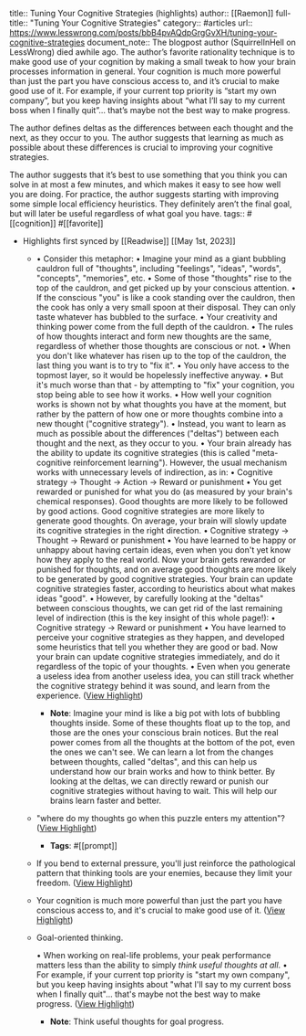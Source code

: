 title:: Tuning Your Cognitive Strategies (highlights)
author:: [[Raemon]]
full-title:: "Tuning Your Cognitive Strategies"
category:: #articles
url:: https://www.lesswrong.com/posts/bbB4pvAQdpGrgGvXH/tuning-your-cognitive-strategies
document_note:: The blogpost author (SquirrelInHell on LessWrong) died awhile ago. The author’s favorite rationality technique is to make good use of your cognition by making a small tweak to how your brain processes information in general. Your cognition is much more powerful than just the part you have conscious access to, and it’s crucial to make good use of it. For example, if your current top priority is “start my own company”, but you keep having insights about “what I’ll say to my current boss when I finally quit”… that’s maybe not the best way to make progress.

The author defines deltas as the differences between each thought and the next, as they occur to you. The author suggests that learning as much as possible about these differences is crucial to improving your cognitive strategies.

The author suggests that it’s best to use something that you think you can solve in at most a few minutes, and which makes it easy to see how well you are doing. For practice, the author suggests starting with improving some simple local efficiency heuristics. They definitely aren’t the final goal, but will later be useful regardless of what goal you have.
tags:: #[[cognition]] #[[favorite]]

- Highlights first synced by [[Readwise]] [[May 1st, 2023]]
	- •   Consider this metaphor:
	    •   Imagine your mind as a giant bubbling cauldron full of "thoughts", including "feelings", "ideas", "words", "concepts", "memories", etc.
	        •   Some of those "thoughts" rise to the top of the cauldron, and get picked up by your conscious attention.
	        •   If the conscious "you" is like a cook standing over the cauldron, then the cook has only a very small spoon at their disposal. They can only taste whatever has bubbled to the surface.
	        •   Your creativity and thinking power come from the full depth of the cauldron.
	        •   The rules of how thoughts interact and form new thoughts are the same, regardless of whether those thoughts are conscious or not.
	    •   When you don't like whatever has risen up to the top of the cauldron, the last thing you want is to try to "fix it".
	        •   You only have access to the topmost layer, so it would be hopelessly ineffective anyway.
	        •   But it's much worse than that - by attempting to "fix" your cognition, you stop being able to see how it works.
	        •   How well your cognition works is shown not by what thoughts you have at the moment, but rather by the pattern of how one or more thoughts combine into a new thought ("cognitive strategy").
	    •   Instead, you want to learn as much as possible about the differences ("deltas") between each thought and the next, as they occur to you.
	  •   Your brain already has the ability to update its cognitive strategies (this is called "meta-cognitive reinforcement learning"). However, the usual mechanism works with unnecessary levels of indirection, as in:
	    •   Cognitive strategy -> Thought -> Action -> Reward or punishment
	        •   You get rewarded or punished for what you do (as measured by your brain's chemical responses). Good thoughts are more likely to be followed by good actions. Good cognitive strategies are more likely to generate good thoughts. On average, your brain will slowly update its cognitive strategies in the right direction.
	    •   Cognitive strategy -> Thought -> Reward or punishment
	        •   You have learned to be happy or unhappy about having certain ideas, even when you don't yet know how they apply to the real world. Now your brain gets rewarded or punished for thoughts, and on average good thoughts are more likely to be generated by good cognitive strategies. Your brain can update cognitive strategies faster, according to heuristics about what makes ideas "good".
	  •   However, by carefully looking at the "deltas" between conscious thoughts, we can get rid of the last remaining level of indirection (this is the key insight of this whole page!):
	    •   Cognitive strategy -> Reward or punishment
	        •   You have learned to perceive your cognitive strategies as they happen, and developed some heuristics that tell you whether they are good or bad. Now your brain can update cognitive strategies immediately, and do it regardless of the topic of your thoughts.
	        •   Even when you generate a useless idea from another useless idea, you can still track whether the cognitive strategy behind it was sound, and learn from the experience. ([View Highlight](https://read.readwise.io/read/01gz3ac6zvxcgbxwvn9ptd6033))
		- **Note**: Imagine your mind is like a big pot with lots of bubbling thoughts inside. Some of these thoughts float up to the top, and those are the ones your conscious brain notices. But the real power comes from all the thoughts at the bottom of the pot, even the ones we can't see. We can learn a lot from the changes between thoughts, called "deltas", and this can help us understand how our brain works and how to think better. By looking at the deltas, we can directly reward or punish our cognitive strategies without having to wait. This will help our brains learn faster and better.
	- "where do my thoughts go when this puzzle enters my attention"? ([View Highlight](https://read.readwise.io/read/01gz3aef8bzdx5j1ww939yzep5))
		- **Tags**: #[[prompt]]
	- If you bend to external pressure, you'll just reinforce the pathological pattern that thinking tools are your enemies, because they limit your freedom. ([View Highlight](https://read.readwise.io/read/01gz3aktz3xk58yrnmdx5eczj3))
	- Your cognition is much more powerful than just the part you have conscious access to, and it's crucial to make good use of it. ([View Highlight](https://read.readwise.io/read/01gz2fz2m2by67gkcc8jeykvb7))
	- Goal-oriented thinking.
	  
	  •   When working on real-life problems, your peak performance matters less than the ability to simply *think useful thoughts at all*.
	    •   For example, if your current top priority is "start my own company", but you keep having insights about "what I'll say to my current boss when I finally quit"... that's maybe not the best way to make progress. ([View Highlight](https://read.readwise.io/read/01gz2g04z2hnz1chh7jgdjgx49))
		- **Note**: Think useful thoughts for goal progress.
